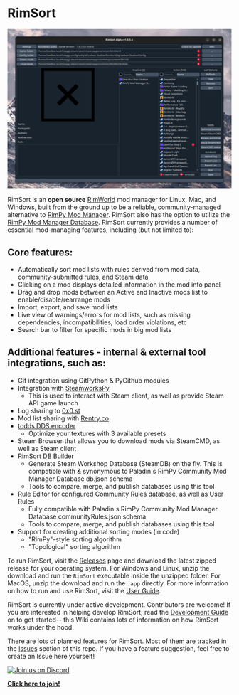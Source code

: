 # RimSort

![RimSort Preview](./docs/rimsort_preview.png)

RimSort is an **open source** [RimWorld](https://store.steampowered.com/app/294100/RimWorld/) mod manager for Linux, Mac, and Windows, built from the ground up to be a reliable, community-managed alternative to [RimPy Mod Manager](https://github.com/rimpy-custom/RimPy/releases). RimSort also has the option to utilize the [RimPy Mod Manager Database](https://steamcommunity.com/sharedfiles/filedetails/?id=1847679158). RimSort currently provides a number of essential mod-managing features, including (but not limited to):

## Core features:
* Automatically sort mod lists with rules derived from mod data, community-submitted rules, and Steam data
* Clicking on a mod displays detailed information in the mod info panel
* Drag and drop mods between an Active and Inactive mods list to enable/disable/rearrange mods
* Import, export, and save mod lists
* Live view of warnings/errors for mod lists, such as missing dependencies, incompatibilities, load order violations, etc
* Search bar to filter for specific mods in big mod lists

## Additional features - internal & external tool integrations, such as:
* Git integration using GitPython & PyGithub modules
* Integration with [SteamworksPy](https://github.com/philippj/SteamworksPy)
    * This is used to interact with Steam client, as well as provide Steam API game launch
* Log sharing to [0x0.st](http://0x0.st/)
* Mod list sharing with [Rentry.co](https://rentry.co/)
* [todds DDS encoder](https://github.com/joseasoler/todds)
    * Optimize your textures with 3 available presets
* Steam Browser that allows you to download mods via SteamCMD, as well as Steam client
* RimSort DB Builder
    * Generate Steam Workshop Database (SteamDB) on the fly. This is compatible with & synonymous to Paladin's RimPy Community Mod Manager Database db.json schema
    * Tools to compare, merge, and publish databases using this tool
* Rule Editor for configured Community Rules database, as well as User Rules
    * Fully compatible with Paladin's RimPy Community Mod Manager Database communityRules.json schema
    * Tools to compare, merge, and publish databases using this tool
* Support for creating additional sorting modes (in code)
    * "RimPy"-style sorting algorithm
    * "Topological" sorting algorithm

To run RimSort, visit the [Releases](https://github.com/oceancabbage/RimSort/releases) page and download the latest zipped release for your operating system. For Windows and Linux, unzip the download and run the `RimSort` executable inside the unzipped folder. For MacOS, unzip the download and run the `.app` directly. For more information on how to run and use RimSort, visit the [User Guide](https://github.com/oceancabbage/RimSort/wiki/User-Guide).

RimSort is currently under active development. Contributors are welcome! If you are interested in helping develop RimSort, read the [Development Guide](https://github.com/oceancabbage/RimSort/wiki/Development-Guide) on to get started-- this Wiki contains lots of information on how RimSort works under the hood.

There are lots of planned features for RimSort. Most of them are tracked in the [Issues](https://github.com/oceancabbage/RimSort/issues) section of this repo. If you have a feature suggestion, feel free to create an Issue here yourself!

<a href="https://discord.gg/aV7g69JmR2">
    <img src="https://github.com/RimSort/RimSort/assets/2766946/486f4f8c-fed5-4fe1-832f-6461b7ce3a55" alt="Join us on Discord">
</a>

[**Click here to join!**](https://discord.gg/aV7g69JmR2)

